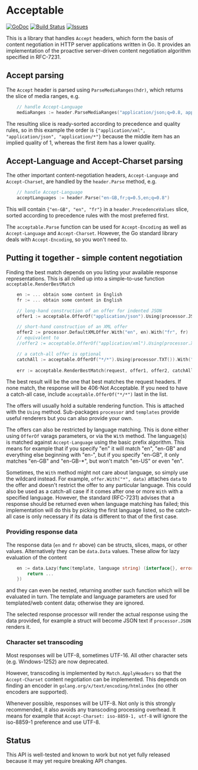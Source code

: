 # Acceptable 

[![GoDoc](https://img.shields.io/badge/api-Godoc-blue.svg)](http://pkg.go.dev/github.com/rickb777/acceptable)
[![Build Status](https://travis-ci.org/rickb777/acceptable.svg?branch=master)](https://travis-ci.org/rickb777/acceptable/builds)
[![Issues](https://img.shields.io/github/issues/rickb777/acceptable.svg)](https://github.com/rickb777/acceptable/issues)

This is a library that handles `Accept` headers, which form the basis of content negotiation in HTTP server applications written in Go. It provides an implementation of the proactive server-driven content negotiation algorithm specified in RFC-7231.

## Accept parsing

The `Accept` header is parsed using `ParseMediaRanges(hdr)`, which returns the slice of media ranges, e.g.

```go
    // handle Accept-Language
    mediaRanges := header.ParseMediaRanges("application/json;q=0.8, application/xml, application/*;q=0.1")
```

The resulting slice is ready-sorted according to precedence and quality rules, so in this example the order is `{"application/xml", "application/json", "application/*"}` because the middle item has an implied quality of 1, whereas the first item has a lower quality.

## Accept-Language and Accept-Charset parsing

The other important content-negotiation headers, `Accept-Language` and `Accept-Charset`, are handled by the `header.Parse` method, e.g.

```go
    // handle Accept-Language
    acceptLanguages := header.Parse("en-GB,fr;q=0.5,en;q=0.8")
```

This will contain `{"en-GB", "en", "fr"}` in a `header.PrecedenceValues` slice, sorted according to precedence rules with the most preferred first.

The `acceptable.Parse` function can be used for `Accept-Encoding` as well as `Accept-Language` and `Accept-Charset`. However, the Go standard library deals with `Accept-Encoding`, so you won't need to.

## Putting it together - simple content negotiation

Finding the best match depends on you listing your available response representations. This is all rolled up into a simple-to-use function `acceptable.RenderBestMatch`

```go
    en := ... obtain some content in English
    fr := ... obtain some content in English

    // long-hand construction of an offer for indented JSON
    offer1 := acceptable.OfferOf("application/json").Using(processor.JSON("  ")).With("en", en).With("fr", fr)

    // short-hand construction of an XML offer
    offer2 := processor.DefaultXMLOffer.With("en", en).With("fr", fr)
    // equivalent to
    //offer2 := acceptable.OfferOf("application/xml").Using(processor.XML()).With("en", en).With("fr", fr)

    // a catch-all offer is optional
    catchAll := acceptable.OfferOf("*/*").Using(processor.TXT()).With("en", en).With("fr", fr)
    
    err := acceptable.RenderBestMatch(request, offer1, offer2, catchAll)
```

The best result will be the one that best matches the request headers. If none match, the response will be 406-Not Acceptable. If you need to have a catch-all case, include `acceptable.OfferOf("*/*")` last in the list.

The offers will usually hold a suitable rendering function. This is attached with the `Using` method. Sub-packages `processor` and `templates` provide useful renderers but you can also provide your own.

The offers can also be restricted by language matching. This is done either using `OfferOf` varags parameters, or via the `With` method. The language(s) is matched against `Accept-Language` using the basic prefix algorithm. This means for example that if you specify "en" it will match "en", "en-GB" and everything else beginning with "en-", but if you specify "en-GB", it only matches "en-GB" and "en-GB-*", but won't match "en-US" or even "en".

Sometimes, the `With` method might not care about language, so simply use the wildcard instead. For example, `offer.With("*", data)` attaches `data` to the offer and doesn't restrict the offer to any particular language. This could also be used as a catch-all case if it comes after one or more `With` with a specified language. However, the standard (RFC-7231) advises that a response should be returned even when language matching has failed; this implementation will do this by picking the first language listed, so the catch-all case is only necessary if its data is different to that of the first case.

### Providing response data

The response data (`en` and `fr` above) can be structs, slices, maps, or other values. Alternatively they can be `data.Data` values. These allow for lazy evaluation of the content

```go
    en := data.Lazy(func(template, language string) (interface{}, error) {
        return ...
    })
```

and they can even be nested, returning another such function which will be evaluated in turn. The template and language parameters are used for templated/web content data; otherwise they are ignored.

The selected response processor will render the actual response using the data provided, for example a struct will become JSON text if `processor.JSON` renders it.

### Character set transcoding

Most responses will be UTF-8, sometimes UTF-16. All other character sets (e.g. Windows-1252) are now deprecated.

However, transcoding is implemented by `Match.ApplyHeaders` so that the `Accept-Charset` content negotiation can be implemented. This depends on finding an encoder in `golang.org/x/text/encoding/htmlindex` (no other encoders are supported).

Whenever possible, responses will be UTF-8. Not only is this strongly recommended, it also avoids any transcoding processing overhead. It means for example that `Accept-Charset: iso-8859-1, utf-8` will ignore the iso-8859-1 preference and use UTF-8.

## Status

This API is well-tested and known to work but not yet fully released because it may yet require breaking API changes.
